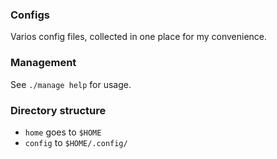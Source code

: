 ### Configs
Varios config files, collected in one place for my convenience.

### Management
See `./manage help` for usage.

### Directory structure
- `home` goes to `$HOME`
- `config` to `$HOME/.config/`
